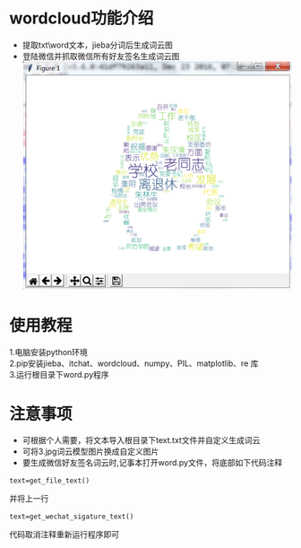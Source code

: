 # wordcloud功能介绍
* 提取txt\word文本，jieba分词后生成词云图
* 登陆微信并抓取微信所有好友签名生成词云图
![image](https://github.com/ivanwhaf/wordcloud/blob/master/Resources/wd.png)
# 使用教程
1.电脑安装python环境<br>
2.pip安装jieba、itchat、wordcloud、numpy、PIL、matplotlib、re 库<br>
3.运行根目录下word.py程序<br>


# 注意事项
* 可根据个人需要，将文本导入根目录下text.txt文件并自定义生成词云
* 可将3.jpg词云模型图片换成自定义图片
* 要生成微信好友签名词云时,记事本打开word.py文件，将底部如下代码注释
```
text=get_file_text()
```

并将上一行
```
text=get_wechat_sigature_text()
```
代码取消注释重新运行程序即可



